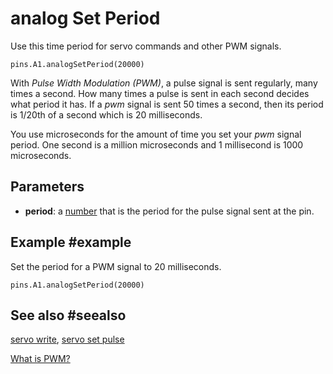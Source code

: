 # analog Set Period

Use this time period for servo commands and other PWM signals.

```sig
pins.A1.analogSetPeriod(20000)
```

With _Pulse Width Modulation (PWM)_, a pulse signal is sent regularly, many times a second.
How many times a pulse is sent in each second decides what period it has. If a _pwm_ signal is sent 50
times a second, then its period is 1/20th of a second which is 20 milliseconds.

You use microseconds for the amount of time you set your _pwm_ signal period. One second is a million
microseconds and 1 millisecond is 1000 microseconds.

## Parameters

* **period**: a [number](types/number) that is the period for the pulse signal sent at the pin.

## Example #example

Set the period for a PWM signal to 20 milliseconds.

```blocks
pins.A1.analogSetPeriod(20000)
```

## See also #seealso

[servo write](/reference/pins/servo-write),
[servo set pulse](/reference/pins/servo-set-pulse)

[What is PWM?](/reference/pins/what-is-pwm)